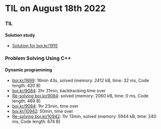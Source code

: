 # **TIL on August 18th 2022**
### TIL
#### Solution study
- [Solution for boj.kr/1915](../../../Problem%20Solving/Solution%20study/sol-study-1915-08-18-2022.md)

### Problem Solving Using C++
#### Dynamic programming
- [boj.kr/1699](../../../Problem%20Solving/boj/Dynamic%20programming/1699-08-18-2022.cpp): 16min 43s, solved (memory: 2412 kB, time: 32 ms, Code length: 420 B)
- [boj.kr/9084](../../../Problem%20Solving/boj/Dynamic%20programming/9084-08-18-2022.cpp): 2hr 31min, backtracking time over
- [Re-solving boj.kr/9084](../../../Problem%20Solving/boj/Dynamic%20programming/9084-re-08-18-2022.cpp): solved (memory: 2060 kB, time: 0 ms, Code length: 469 B)
- [boj.kr/9084](../../../Problem%20Solving/boj/Dynamic%20programming/1915-08-18-2022.cpp): 1hr 23min, time over
- [boj.kr/10942](../../../Problem%20Solving/boj/Dynamic%20programming/10942-08-18-2022.cpp): 50min, time over
- [Re-solving boj.kr/10942](../../../Problem%20Solving/boj/Dynamic%20programming/10942-08-18-2022.cpp): 1hr 13min, solved (memory: 5944 kB, time: 240 ms, Code length: 674 B)